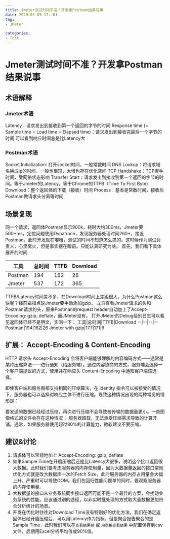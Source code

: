 ```yaml
---
title: Jmeter测试时间不准？开发拿Postman结果说事
date: 2020-03-05 17::01
tag: 
- JMeter

categories:
- Test
---
```


# Jmeter测试时间不准？开发拿Postman结果说事
## 术语解释
### Jmeter术语
Latency：请求发出到接收到第一个返回的字节的时间
Response time (= Sample time = Load time = Elapsed time)：请求发出到接收完最后一个字节的时间
可以看到响应时间总是比Latency大

### Postman术语
Socket Initialization: 打开socket时间，一般常数时间
DNS Lookup：将请求域名换成ip的时间，一般也很短，太慢也存在优化空间
TCP Handshake：TCP握手时间，受网络状态影响
Transfer Start：请求发出到接收到第一个返回的字节的时间。等于Jmeter的Latency，等于Chrome的TTFB（Time To First Byte)
Download：整个返回体的下载（接收）时间
Process：基本是常数时间，接收后Postman做请求头分离等时间

## 场景复现
同一个请求，返回体Postman显示900k，耗时大约300ms，Jmeter要500+ms。定位问题使用Dynatrace，发现服务器处理时间260+，接近Postman。此时开发就在嘟囔，测试的时间不知道怎么搞的。这时候作为测试负责人，心里窝火，但是事实摆在眼前。只能认真研究为啥。
首先，我们看下具体展开的时间

工具|总时间|TTFB|Download
--|--|--|--
Postman|194|162|26
Jmeter|537|172|365

TTFB/Latency时间差不多，在Download时间上差距很大，为什么Postman这么快呢？经前辈指点说Jmeter要手动添加gzip。
立马查看Jmeter请求的头和Postman请求的头，原来Postman的request header自动加上了Accept-Encoding: gzip, deflate，而JMeter没有。
打开JMeter的Debug级别日志可以看见返回体已经不是明文，实测一下：
工具|总时间|TTFB|Download
--|--|--|--
Postman|194|162|26
Jmeter with gzip|177|171|6

## 扩展： Accept-Encoding & Content-Encoding
HTTP 请求头 Accept-Encoding 会将客户端能够理解的内容编码方式——通常是某种压缩算法——进行通知（给服务端）。通过内容协商的方式，服务端会选择一个客户端提议的方式，使用并在响应头 Content-Encoding 中通知客户端该选择。

即使客户端和服务器都支持相同的压缩算法，在 identity 指令可以被接受的情况下，服务器也可以选择对响应主体不进行压缩。导致这种情况出现的两种常见的情形是：

要发送的数据已经经过压缩，再次进行压缩不会导致被传输的数据量更小。一些图像格式的文件会存在这种情况；
服务器超载，无法承受压缩需求导致的计算开销。通常，如果服务器使用超过80%的计算能力，微软建议不要压缩。

## 建议&讨论
1. 请求体可以常规地加上 Accept-Encoding: gzip, deflate 
2. 如果Sample Time在开启压缩后还是比Latency大很多，说明这个接口返回很大数据。此时我们要考虑服务器的内存使用量，因为大数据量返回的接口常规优化方式就是改大数据库一次的Fetch Size，此时服务器的内存占用量会大幅上升，严重时可以导致OOM。我们在回归性能问题单的同时，要观察服务器的内存使用量。
3. 大数据量的接口从业务系统同步接口返回可能不是一个最佳的方案，会扰动业务系统的性能。应该通过别的途径，以非实时批处理的方式取大量数据更加符合分析统计的场景。
4. 开发在优化时往往对Download Time没有特别好的优化方法，我们在确定返回体已经开启压缩后，可以用Latency作为指标。但是聚合报告聚合的是Sample Time，此时我们可以在`查看结果树` 或 `用表格查看结果` 中配置保存到csv文件，后期用Excel分析平均值或90%值。